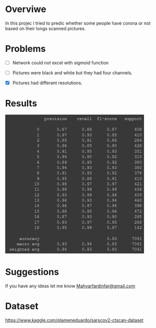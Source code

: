 # Overviwe 

In this projec I tried to predic whether some people have corona or not based on their longs scanned pictures.

# Problems 
- [ ] Network could not excel with sigmoid function

- [ ] Pictures were black and white but they had four channels. 

- [x] Pictures had differant resolutions.

# Results

![alt text](https://github.com/MahyarFardin/Neural-Networks/blob/neural-network/CNN/Digits_and_MathematicalSigns_Detection/Annotation%202022-02-21%20233219.jpg)
 

# Suggestions

If you have any ideas let me know Mahyarfardinfar@gmail.com

# Dataset 

https://www.kaggle.com/plameneduardo/sarscov2-ctscan-dataset